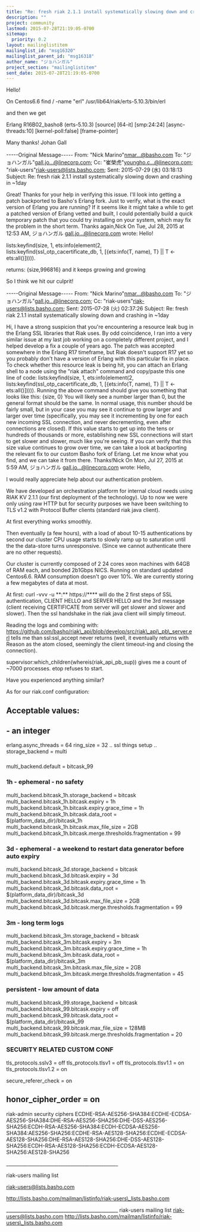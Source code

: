 ```yaml
---
title: "Re: fresh riak 2.1.1 install systematically slowing down and crashing in ~1day"
description: ""
project: community
lastmod: 2015-07-28T21:19:05-0700
sitemap:
  priority: 0.2
layout: mailinglistitem
mailinglist_id: "msg16320"
mailinglist_parent_id: "msg16318"
author_name: "ジョハンガル"
project_section: "mailinglistitem"
sent_date: 2015-07-28T21:19:05-0700
---
```



 Hello!
 
On Centos6.6
find / -name "erl"
/usr/lib64/riak/erts-5.10.3/bin/erl
 
and then we get
 
Erlang R16B02\_basho8 (erts-5.10.3) [source] [64-it] [smp:24:24] 
[async-threads:10] [kernel-poll:false] [frame-pointer] 
 
 
Many thanks!
Johan Gall 
 
-----Original Message-----
From: "Nick Marino"<nmar...@basho.com> 
To: "ジョハンガル"<gall.jo...@linecorp.com>; 
Cc: "崔榮虎"<youngho.c...@linecorp.com>; 
"riak-users"<riak-users@lists.basho.com>; 
Sent: 2015-07-29 (水) 03:18:13
Subject: Re: fresh riak 2.1.1 install systematically slowing down and crashing 
in ~1day
 
Great! Thanks for your help in verifying this issue. I'll look into getting a 
patch backported to Basho's Erlang fork. Just to verify, what is the exact 
version of Erlang you are running? If it seems like it might take a while to 
get a patched version of Erlang vetted and built, I could potentially build a 
quick temporary patch that you could try installing on your system, which may 
fix the problem in the short term. Thanks again,Nick
On Tue, Jul 28, 2015 at 12:53 AM, ジョハンガル <gall.jo...@linecorp.com> wrote:
 Hello!
 
lists:keyfind(size, 1, ets:info(element(2, 
lists:keyfind(ssl\_otp\_cacertificate\_db, 1, [{ets:info(T, name), T} || T 
<- ets:all()])))).
 
returns:
{size,996816}
and it keeps growing and growing
 
So I think we hit our culprit! 
 
-----Original Message-----
From: "Nick Marino"<nmar...@basho.com> 
To: "ジョハンガル"<gall.jo...@linecorp.com>; 
Cc: "riak-users"<riak-users@lists.basho.com>; 
Sent: 2015-07-28 (火) 02:37:26
Subject: Re: fresh riak 2.1.1 install systematically slowing down and crashing 
in ~1day
 
Hi, I have a strong suspicion that you're encountering a resource leak bug in 
the Erlang SSL libraries that Riak uses. By odd coincidence, I ran into a very 
similar issue at my last job working on a completely different project, and I 
helped develop a fix a couple of years ago. The patch was accepted somewhere in 
the Erlang R17 timeframe, but Riak doesn't support R17 yet so you probably 
don't have a version of Erlang with this particular fix in place. To check 
whether this resource leak is being hit, you can attach an Erlang shell to a 
node using the "riak attach" command and copy/paste this one line of code: 
lists:keyfind(size, 1, ets:info(element(2, 
lists:keyfind(ssl\_otp\_cacertificate\_db, 1, [{ets:info(T, name), T} || T <- 
ets:all()])))). Running the above command should give you something that looks 
like this: {size, 0} You will likely see a number larger than 0, but the 
general format should be the same. In normal usage, this number should be 
fairly small, but in your case you may see it continue to grow larger and 
larger over time (specifically, you may see it incrementing by one for each new 
incoming SSL connection, and never decrementing, even after connections are 
closed). If this value starts to get up into the tens or hundreds of thousands 
or more, establishing new SSL connections will start to get slower and slower, 
much like you're seeing. If you can verify that this size value continues to 
grow over time, we can take a look at backporting the relevant fix to our 
custom Basho fork of Erlang. Let me know what you find, and we can take it from 
there. Thanks!Nick
On Mon, Jul 27, 2015 at 5:59 AM, ジョハンガル <gall.jo...@linecorp.com> wrote: 
Hello,

I would really appreciate help about our authentication problem.

We
 have developed an orchestration platform for internal cloud needs using
 RIAK KV 2.1.1 (our first deployment of the technology).
Up to now we
 were only using raw HTTP but for security purposes we have been 
switching to TLS v1.2 with Protocol Buffer clients (standard riak java 
client).

At first everything works smoothly.

Then 
eventually (a few hours), with a load of about 10-15 authentications by 
second our cluster CPU usage starts to slowly ramp up to saturation 
until the the data-store turns unresponsive. (Since we cannot 
authenticate there are no other requests). 
 
Our cluster is
 currently composed of 2 24 cores xeon machines with 64GB of RAM each, 
and bonded 2b1Gbps NICS. Running on standard updated Centos6.6. RAM 
consumption doesn't go over 10%.
We are currently storing a few megabytes of data at most.

At first:
curl -vvv -u \*\*:\*\* https://\*\*\*\*
will
 do the 2 first steps of SSL authentication, CLIENT HELLO and SERVER 
HELLO and the 3rd message (client receiving CERTIFICATE from server will
 get slower and slower and slower).
Then the ssl handshake in the riak java client will simply timeout.

Reading the logs and combining with:
https://github.com/basho/riak\_api/blob/develop/src/riak\_api\_pb\_server.erl
tells
 me than ssl:ssl\_accept never returns (well, it eventually returns with 
Reason as the atom closed, seemingly the client timeout-ing and closing 
the connection).
 
supervisor:which\_children(whereis(riak\_api\_pb\_sup)) gives me a count of ~7000 
processes.
etop refuses to start.
 
Have you experienced anything similar?

As for our riak.conf configuration:
## Acceptable values:
## - an integer
erlang.async\_threads = 64
ring\_size = 32
.. ssl things setup ..
storage\_backend = multi
###
multi\_backend.default = bitcask\_99
### 1h - ephemeral - no safety
multi\_backend.bitcask\_1h.storage\_backend = bitcask
multi\_backend.bitcask\_1h.bitcask.expiry = 1h
multi\_backend.bitcask\_1h.bitcask.expiry.grace\_time = 1h
multi\_backend.bitcask\_1h.bitcask.data\_root = $(platform\_data\_dir)/bitcask\_1h
multi\_backend.bitcask\_1h.bitcask.max\_file\_size = 2GB
multi\_backend.bitcask\_1h.bitcask.merge.thresholds.fragmentation = 99
### 3d - ephemeral - a weekend to restart data generator before auto expiry
multi\_backend.bitcask\_3d.storage\_backend = bitcask
multi\_backend.bitcask\_3d.bitcask.expiry = 3d
multi\_backend.bitcask\_3d.bitcask.expiry.grace\_time = 1h
multi\_backend.bitcask\_3d.bitcask.data\_root = $(platform\_data\_dir)/bitcask\_3d
multi\_backend.bitcask\_3d.bitcask.max\_file\_size = 2GB
multi\_backend.bitcask\_3d.bitcask.merge.thresholds.fragmentation = 99
### 3m - long term logs
multi\_backend.bitcask\_3m.storage\_backend = bitcask
multi\_backend.bitcask\_3m.bitcask.expiry = 3m
multi\_backend.bitcask\_3m.bitcask.expiry.grace\_time = 1h
multi\_backend.bitcask\_3m.bitcask.data\_root = $(platform\_data\_dir)/bitcask\_3m
multi\_backend.bitcask\_3m.bitcask.max\_file\_size = 2GB
multi\_backend.bitcask\_3m.bitcask.merge.thresholds.fragmentation = 45
### persistent - low amount of data
multi\_backend.bitcask\_99.storage\_backend = bitcask
multi\_backend.bitcask\_99.bitcask.expiry = off
multi\_backend.bitcask\_99.bitcask.data\_root = $(platform\_data\_dir)/bitcask\_99
multi\_backend.bitcask\_99.bitcask.max\_file\_size = 128MB
multi\_backend.bitcask\_99.bitcask.merge.thresholds.fragmentation = 20

### SECURITY RELATED CUSTOM CONF ###

tls\_protocols.sslv3 = off
tls\_protocols.tlsv1 = off
tls\_protocols.tlsv1.1 = on
tls\_protocols.tlsv1.2 = on

secure\_referer\_check = on

honor\_cipher\_order = on
-----------------------------------------
riak-admin
 security ciphers 
ECDHE-RSA-AES256-SHA384:ECDHE-ECDSA-AES256-SHA384:DHE-RSA-AES256-SHA256:DHE-DSS-AES256-SHA256:ECDH-RSA-AES256-SHA384:ECDH-ECDSA-AES256-SHA384:AES256-SHA256:ECDHE-RSA-AES128-SHA256:ECDHE-ECDSA-AES128-SHA256:DHE-RSA-AES128-SHA256:DHE-DSS-AES128-SHA256:ECDH-RSA-AES128-SHA256:ECDH-ECDSA-AES128-SHA256:AES128-SHA256
 

 \_\_\_\_\_\_\_\_\_\_\_\_\_\_\_\_\_\_\_\_\_\_\_\_\_\_\_\_\_\_\_\_\_\_\_\_\_\_\_\_\_\_\_\_\_\_\_

riak-users mailing list

riak-users@lists.basho.com

http://lists.basho.com/mailman/listinfo/riak-users\_lists.basho.com


 



 


\_\_\_\_\_\_\_\_\_\_\_\_\_\_\_\_\_\_\_\_\_\_\_\_\_\_\_\_\_\_\_\_\_\_\_\_\_\_\_\_\_\_\_\_\_\_\_
riak-users mailing list
riak-users@lists.basho.com
http://lists.basho.com/mailman/listinfo/riak-users\_lists.basho.com

